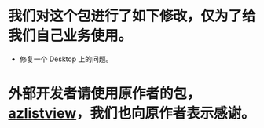 
# 我们对这个包进行了如下修改，仅为了给我们自己业务使用。

- 修复一个 Desktop 上的问题。

# 外部开发者请使用原作者的包，[azlistview](https://pub.dev/packages/azlistview)，我们也向原作者表示感谢。

